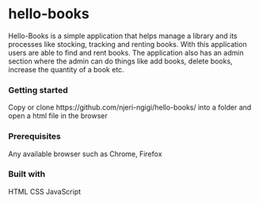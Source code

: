 # hello-books
Hello-Books is a simple application that helps manage a library and its processes like stocking, tracking and renting books. With this application users are able to find and rent books. The application also has an admin section where the admin can do things like add books, delete books, increase the quantity of a book etc.

<h3>Getting started</h3>
Copy or clone https://github.com/njeri-ngigi/hello-books/ into a folder and open a html file in the browser

<h3>Prerequisites</h3>
Any available browser such as Chrome, Firefox

<h3>Built with</h3>
HTML
CSS
JavaScript
